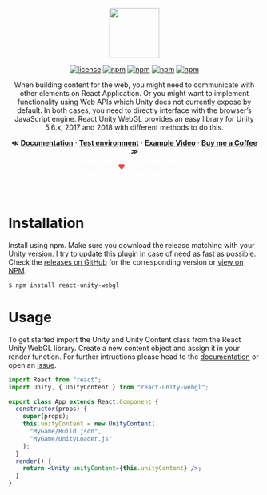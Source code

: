 <div align="center">

<img src="https://raw.githubusercontent.com/jeffreylanters/react-unity-webgl/master/resources/readme/logo.png" height="100px"></br>

[![license](https://img.shields.io/badge/license-MIT-red.svg)]()
[![npm](https://img.shields.io/npm/v/react-unity-webgl.svg)]()
[![npm](https://img.shields.io/badge/build-passing-brightgreen.svg)]()
[![npm](https://img.shields.io/npm/dt/react-unity-webgl.svg)]()
[![npm](https://img.shields.io/badge/typescript-supported-2a507e.svg)]()

When building content for the web, you might need to communicate with other elements on React Application. Or you might want to implement functionality using Web APIs which Unity does not currently expose by default. In both cases, you need to directly interface with the browser’s JavaScript engine. React Unity WebGL provides an easy library for Unity 5.6.x, 2017 and 2018 with different methods to do this.

**&Lt;**
[**Documentation**](https://github.com/jeffreylanters/react-unity-webgl/wiki) &middot;
[**Test environment**](https://github.com/jeffreylanters/react-unity-webgl-test) &middot;
[**Example Video**](https://raw.githubusercontent.com/jeffreylanters/react-unity-webgl/master/resources/readme/demo-video.gif) &middot;
[**Buy me a Coffee**](https://paypal.me/jeffreylanters)
**&Gt;**

<span style="color:#f6f8fa">Made with <span style="color:#ec4746">&hearts;</span> by Jeffrey Lanters</span>

</div></br></br>

# Installation

Install using npm. Make sure you download the release matching with your Unity version. I try to update this plugin in case of need as fast as possible. Check the [releases on GitHub](https://github.com/jeffreylanters/react-unity-webgl/releases) for the corresponding version or [view on NPM](https://www.npmjs.com/package/react-unity-webgl).

```sh
$ npm install react-unity-webgl
```

# Usage

To get started import the Unity and Unity Content class from the React Unity WebGL library. Create a new content object and assign it in your render function. For further intructions please head to the [documentation](https://github.com/jeffreylanters/react-unity-webgl/wiki) or open an [issue](https://github.com/jeffreylanters/react-unity-webgl/issues).

```jsx
import React from "react";
import Unity, { UnityContent } from "react-unity-webgl";

export class App extends React.Component {
  constructor(props) {
    super(props);
    this.unityContent = new UnityContent(
      "MyGame/Build.json",
      "MyGame/UnityLoader.js"
    );
  }
  render() {
    return <Unity unityContent={this.unityContent} />;
  }
}
```
